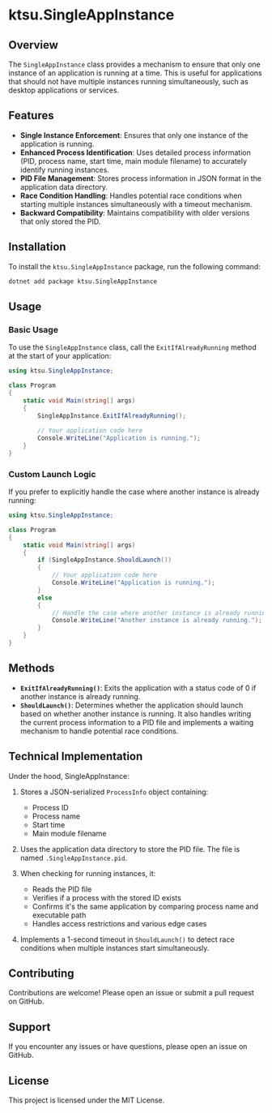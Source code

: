 # ktsu.SingleAppInstance

## Overview

The `SingleAppInstance` class provides a mechanism to ensure that only one instance of an application is running at a time. This is useful for applications that should not have multiple instances running simultaneously, such as desktop applications or services.

## Features

- **Single Instance Enforcement**: Ensures that only one instance of the application is running.
- **Enhanced Process Identification**: Uses detailed process information (PID, process name, start time, main module filename) to accurately identify running instances.
- **PID File Management**: Stores process information in JSON format in the application data directory.
- **Race Condition Handling**: Handles potential race conditions when starting multiple instances simultaneously with a timeout mechanism.
- **Backward Compatibility**: Maintains compatibility with older versions that only stored the PID.

## Installation

To install the `ktsu.SingleAppInstance` package, run the following command:

```bash
dotnet add package ktsu.SingleAppInstance
```

## Usage

### Basic Usage

To use the `SingleAppInstance` class, call the `ExitIfAlreadyRunning` method at the start of your application:

```csharp
using ktsu.SingleAppInstance;

class Program
{
    static void Main(string[] args)
    {
        SingleAppInstance.ExitIfAlreadyRunning();
        
        // Your application code here
        Console.WriteLine("Application is running.");
    }
}
```

### Custom Launch Logic

If you prefer to explicitly handle the case where another instance is already running:

```csharp
using ktsu.SingleAppInstance;

class Program
{
    static void Main(string[] args)
    {
        if (SingleAppInstance.ShouldLaunch())
        {
            // Your application code here
            Console.WriteLine("Application is running.");
        }
        else
        {
            // Handle the case where another instance is already running
            Console.WriteLine("Another instance is already running.");
        }
    }
}
```

## Methods

- **`ExitIfAlreadyRunning()`**: Exits the application with a status code of 0 if another instance is already running.
- **`ShouldLaunch()`**: Determines whether the application should launch based on whether another instance is running. It also handles writing the current process information to a PID file and implements a waiting mechanism to handle potential race conditions.

## Technical Implementation

Under the hood, SingleAppInstance:

1. Stores a JSON-serialized `ProcessInfo` object containing:
   - Process ID
   - Process name
   - Start time
   - Main module filename

2. Uses the application data directory to store the PID file. The file is named `.SingleAppInstance.pid`.

3. When checking for running instances, it:
   - Reads the PID file
   - Verifies if a process with the stored ID exists
   - Confirms it's the same application by comparing process name and executable path
   - Handles access restrictions and various edge cases

4. Implements a 1-second timeout in `ShouldLaunch()` to detect race conditions when multiple instances start simultaneously.

## Contributing

Contributions are welcome! Please open an issue or submit a pull request on GitHub.

## Support

If you encounter any issues or have questions, please open an issue on GitHub.

## License

This project is licensed under the MIT License.
